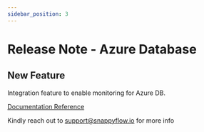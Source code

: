 ```yaml
---
sidebar_position: 3 
---
```

# Release Note - Azure Database

## New Feature

Integration feature to enable monitoring for Azure DB.

[Documentation Reference](/docs/sidebar-snappyflow-saas/Integrations/plugin/azuredb)

Kindly reach out to [support@snappyflow.io](mailto:support@snappyflow.io) for more info

